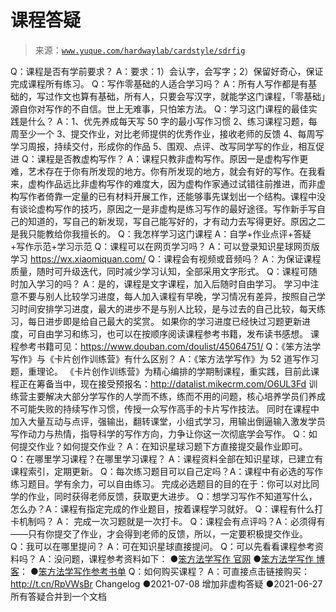 # 课程答疑

> 来源：[`www.yuque.com/hardwaylab/cardstyle/sdrfig`](https://www.yuque.com/hardwaylab/cardstyle/sdrfig)

<ne-p id="c57d3ba7d3b2fcc6721dde7dee4097d9" data-lake-id="c57d3ba7d3b2fcc6721dde7dee4097d9"><ne-text id="u710d5e13" ne-bold="true">Q：课程是否有学前要求？</ne-text></ne-p> <ne-quote id="u21a067a2" data-lake-id="u21a067a2"><ne-p id="56ecb770f456b7e063972262b6a8c7ff" data-lake-id="56ecb770f456b7e063972262b6a8c7ff"><ne-text id="u93a06174">A：要求：1）会认字，会写字；2）保留好奇心，保证完成课程所有练习。</ne-text></ne-p></ne-quote> <ne-p id="567390bf5ed5582d01cc7e28f97f275f" data-lake-id="567390bf5ed5582d01cc7e28f97f275f"><ne-text id="u68b544bb" ne-bold="true">Q：</ne-text><ne-text id="ucb61536a">写作零基础的人适合学习吗？</ne-text></ne-p> <ne-quote id="uf4cfb519" data-lake-id="uf4cfb519"><ne-p id="b8b7cfbb9e350c3520fadc688b495d1c" data-lake-id="b8b7cfbb9e350c3520fadc688b495d1c"><ne-text id="u3bae972d">A：所有人写作都是有基础的，写过作文也算有基础，</ne-text><ne-text id="uf37660e7">所有人，只要会写汉字，就能学这门课程，</ne-text><ne-text id="uf492927c">「零基础」源自你对写作的不自信。世上无难事，只怕笨方法。</ne-text></ne-p></ne-quote> <ne-p id="18948a8a5ae12a96fae253e94376e062" data-lake-id="18948a8a5ae12a96fae253e94376e062"><ne-text id="ue97a0ddb" ne-bold="true">Q：</ne-text><ne-text id="u2306da31">学习这门课程的最佳实践是什么？</ne-text></ne-p> <ne-quote id="ud4b7ba26" data-lake-id="ud4b7ba26"><ne-p id="ea9a1c98bff94d7fa5a1e1826443e659" data-lake-id="ea9a1c98bff94d7fa5a1e1826443e659"><ne-text id="u2ac795dd">A：1、优先养成每天写 50 字的最小写作习惯</ne-text></ne-p> <ne-p id="aea04365c0881339e88114bd8f7f3360" data-lake-id="aea04365c0881339e88114bd8f7f3360"><ne-text id="u8912eabf">2、练习课程习题，每周至少一个</ne-text></ne-p> <ne-p id="038da1eede1a04a12bea34132407f501" data-lake-id="038da1eede1a04a12bea34132407f501"><ne-text id="u8a0c8d39">3、提交作业，对比老师提供的优秀作业，接收老师的反馈</ne-text></ne-p> <ne-p id="48f057423165d349a499c15df5fd3be3" data-lake-id="48f057423165d349a499c15df5fd3be3"><ne-text id="u44323c75">4、每周写学习周报，持续交付，形成你的作品</ne-text></ne-p> <ne-p id="459d422ff63bf775eae28a3e9a11af00" data-lake-id="459d422ff63bf775eae28a3e9a11af00"><ne-text id="ub2f29549">5、围观、点评、改写同学写的作业，相互促进</ne-text></ne-p></ne-quote> <ne-p id="f8d9581967462862afaeaf90cb3d408a" data-lake-id="f8d9581967462862afaeaf90cb3d408a"><ne-text id="uf255308c">Q：课程是否教虚构写作？</ne-text></ne-p> <ne-quote id="ue31093d0" data-lake-id="ue31093d0"><ne-p id="7be13b71f90ac13430a96e9072a87ca6" data-lake-id="7be13b71f90ac13430a96e9072a87ca6"><ne-text id="ua12fcae9">A：课程只教非虚构写作。原因一是虚构写作更难，艺术存在于你有所发现的地方。你有所发现的地方，就会有好的写作。在我看来，虚构作品远比非虚构写作的难度大，因为虚构作家通过试错往前推进，而非虚构写作者倚靠一定量的已有材料开展工作，还能够事先谋划出一个结构。课程中没有谈论虚构写作的技巧，原因之一是非虚构是练习写作的最好途径。写作新手写自己的知道的，写自己的新发现，写自己能写好的，才有动力去写得更好。原因之二是我只能教给你我擅长的。</ne-text></ne-p></ne-quote> <ne-p id="0cf897607827f0aad66cddfb13758418" data-lake-id="0cf897607827f0aad66cddfb13758418"><ne-text id="u1fd73ee3" ne-bold="true">Q：我怎样学习这门课程</ne-text></ne-p> <ne-quote id="ucb30d5c2" data-lake-id="ucb30d5c2"><ne-p id="1a041673d7f5c81bded4f85cea8eb34d" data-lake-id="1a041673d7f5c81bded4f85cea8eb34d"><ne-text id="udd8e273b">A：自学+作业点评+答疑+写作示范+学习示范</ne-text></ne-p></ne-quote> <ne-p id="0fc54c6244b1ebb00db31211f8195620" data-lake-id="0fc54c6244b1ebb00db31211f8195620"><ne-text id="ud33b2f0b">Q：</ne-text><ne-text id="u68bdf923" ne-bold="true">课程可以在网页学习吗？</ne-text></ne-p> <ne-quote id="u30e5380b" data-lake-id="u30e5380b"><ne-p id="49fda4843c101f453d32608fec2c040c" data-lake-id="49fda4843c101f453d32608fec2c040c"><ne-text id="uaba8a581">A：可以登录知识星球网页版学习</ne-text> [<ne-text id="u9232d5ec">https://wx.xiaomiquan.com/</ne-text>](https://wx.xiaomiquan.com/)</ne-p></ne-quote> <ne-p id="78b99f750fd82b0bf4fbd112e9a18385" data-lake-id="78b99f750fd82b0bf4fbd112e9a18385"><ne-text id="u74cbb3a7" ne-bold="true">Q：</ne-text><ne-text id="u8be783df" ne-bold="true">课程会有视频或音频吗？</ne-text></ne-p> <ne-quote id="u6d48741e" data-lake-id="u6d48741e"><ne-p id="06ad83d50e857c47566821bf80341ccd" data-lake-id="06ad83d50e857c47566821bf80341ccd"><ne-text id="u1f368720">A：</ne-text><ne-text id="u6a0750f8">为保证课程质量，随时可升级迭代，同时减少学习认知，全部采用文字形式。</ne-text></ne-p></ne-quote> <ne-p id="f11c7ca18ce8f943980a2c08e2c1c039" data-lake-id="f11c7ca18ce8f943980a2c08e2c1c039"><ne-text id="u130ce24a" ne-bold="true">Q：</ne-text><ne-text id="u1f3aa033" ne-bold="true">课程可随时加入学习的吗？</ne-text></ne-p> <ne-quote id="uf8ebe1ff" data-lake-id="uf8ebe1ff"><ne-p id="dc0d2f2461f22adc0f0f7d38bbea0b08" data-lake-id="dc0d2f2461f22adc0f0f7d38bbea0b08"><ne-text id="uef82a61b">A：是的，课程是文字课程，加入后随时自由学习。</ne-text></ne-p> <ne-p id="0047e7f811be72755f3f173e3bdf67de" data-lake-id="0047e7f811be72755f3f173e3bdf67de"><ne-text id="ud64d98bb">学习中注意不要与别人比较学习进度，每人加入课程有早晚，学习情况有差异，按照自己学习时间安排学习进度，最大的进步不是与别人比较，是与过去的自己比较，每天练习，每日进步即是给自己最大的奖赏。</ne-text></ne-p> <ne-p id="73c73be2a44468e34d0c191c6057a32b" data-lake-id="73c73be2a44468e34d0c191c6057a32b"><ne-text id="ub96943fc">如果你的学习进度已经快过习题更新进度，可自由学习和练习，也可以在按顺序阅读课程参考书籍，发布读书感想。</ne-text></ne-p> <ne-p id="3e4f619b4e95b823a2fd351eb84fd1cf" data-lake-id="3e4f619b4e95b823a2fd351eb84fd1cf"><ne-text id="u7a3628c8">课程参考书籍可见：</ne-text>[<ne-text id="u7ef21f39">https://www.douban.com/doulist/45064751/</ne-text>](https://www.douban.com/doulist/45064751/)</ne-p></ne-quote> <ne-p id="7a183d00afcfdb028e89332302c54b30" data-lake-id="7a183d00afcfdb028e89332302c54b30"><ne-text id="u9b642be9">Q：《笨方法学写作》与《卡片创作训练营》有什么区别？</ne-text></ne-p> <ne-quote id="u756da09d" data-lake-id="u756da09d"><ne-p id="1c93edef2959625cc9f449a7c9237d25" data-lake-id="1c93edef2959625cc9f449a7c9237d25"><ne-text id="ufe35352f">A：《笨方法学写作》为 52 道写作习题，重理论。</ne-text></ne-p> <ne-p id="c9781a37981d8dbfa8a7f9dc4c124055" data-lake-id="c9781a37981d8dbfa8a7f9dc4c124055"><ne-text id="u5e62cfd2">《卡片创作训练营》为精心编排的学期制课程，重实践，目前此课程正在筹备当中，现在接受预报名：</ne-text>[<ne-text id="uee558ee5">http://datalist.mikecrm.com/O6UL3Fd</ne-text>](http://datalist.mikecrm.com/O6UL3Fd)</ne-p> <ne-p id="5707956662d185ed6aaae2347aac6377" data-lake-id="5707956662d185ed6aaae2347aac6377"><ne-text id="u367e929a">训练营主要解决大部分学写作的人学而不练，练而不用的问题，核心培养学员们养成不可能失败的持续写作习惯，传授一众写作高手的卡片写作技法。</ne-text></ne-p> <ne-p id="a9b85c7b4b968ca3594fcc151cc64ce4" data-lake-id="a9b85c7b4b968ca3594fcc151cc64ce4"><ne-text id="u5c595f1b">同时在课程中加入大量互动与点评，强输出，翻转课堂，小组式学习，用输出倒逼输入激发学员写作动力与热情，指导科学的写作方向，力争让你这一次彻底学会写作。</ne-text></ne-p></ne-quote> <ne-p id="28a0c4b4b68918929a33ffee609ba582" data-lake-id="28a0c4b4b68918929a33ffee609ba582"><ne-text id="u06aa7865" ne-bold="true">Q：</ne-text><ne-text id="uc7f62180" ne-bold="true">如何提交作业？</ne-text><ne-text id="uc3d17cb7">如何提交作业？</ne-text></ne-p> <ne-quote id="ucea7d59d" data-lake-id="ucea7d59d"><ne-p id="db21e1046c1653557f6cf117ddb794dc" data-lake-id="db21e1046c1653557f6cf117ddb794dc"><ne-text id="u9809b783">A：</ne-text><ne-text id="ua06bb70e">在知识星球习题下方直接提交最作业即可。</ne-text></ne-p></ne-quote> <ne-p id="1e6c54a5e40722643914b4284d965061" data-lake-id="1e6c54a5e40722643914b4284d965061"><ne-text id="u8ea53006" ne-bold="true">Q：</ne-text><ne-text id="ucf72800f">在哪里学习课程？在哪里学习课程？</ne-text></ne-p> <ne-quote id="u9a5fa42d" data-lake-id="u9a5fa42d"><ne-p id="52a3ed61414f19df8676e1a8694313cc" data-lake-id="52a3ed61414f19df8676e1a8694313cc"><ne-text id="u5fd2e90e">A：</ne-text><ne-text id="u331d2d2e">课程资料全部在知识星球，已建立有课程索引，定期更新。</ne-text></ne-p></ne-quote> <ne-p id="38c30923e556f54e6a76ff5bea0ab407" data-lake-id="38c30923e556f54e6a76ff5bea0ab407"><ne-text id="ub201ddd4" ne-bold="true">Q：</ne-text><ne-text id="u061e1a41" ne-bold="true">每次练习题目可以自己定吗？</ne-text></ne-p><ne-quote id="u56acfc28" data-lake-id="u56acfc28"><ne-p id="2fdf6d5cfb5446379097aad57884e5af" data-lake-id="2fdf6d5cfb5446379097aad57884e5af"><ne-text id="u4b4880a1">A：课程中有必选的写作练习题目。学有余力，可以自由练习。</ne-text></ne-p> <ne-p id="b0a011b812f55e059ee8b6f259650126" data-lake-id="b0a011b812f55e059ee8b6f259650126"><ne-text id="u00ff3ecf">完成必选题目的目的在于：你可以对比同学的作业，同时获得老师反馈，获取更大进步。</ne-text></ne-p></ne-quote> <ne-p id="6d9f524ddbd861592f0cb87c270adbb6" data-lake-id="6d9f524ddbd861592f0cb87c270adbb6"><ne-text id="ua0f76407" ne-bold="true">Q：</ne-text><ne-text id="u75cb7668" ne-bold="true">想学习写作不知道写什么，怎么办？</ne-text></ne-p><ne-quote id="u1c31e152" data-lake-id="u1c31e152"><ne-p id="a6e40ed962fdfdbb299452ccce8caf48" data-lake-id="a6e40ed962fdfdbb299452ccce8caf48"><ne-text id="u289f1aec">A：</ne-text><ne-text id="u36eaf827">课程有指定完成的作业题目，按着课程学习就好。</ne-text></ne-p></ne-quote> <ne-p id="4e325c5996b87da4514b411a8e9ba3fa" data-lake-id="4e325c5996b87da4514b411a8e9ba3fa"><ne-text id="u36716dfe" ne-bold="true">Q：课程有什么打卡机制吗？</ne-text></ne-p> <ne-quote id="u1499e1db" data-lake-id="u1499e1db"><ne-p id="7e71952248fd3409f12c391d68ae06e6" data-lake-id="7e71952248fd3409f12c391d68ae06e6"><ne-text id="ue7e401ae">A： 完成一次习题就是一次打卡。</ne-text></ne-p></ne-quote> <ne-p id="81e100d65d35f8b8db89744652895c4d" data-lake-id="81e100d65d35f8b8db89744652895c4d"><ne-text id="uaf5335f4" ne-bold="true">Q：</ne-text><ne-text id="uc026ba33" ne-bold="true">课程会有点评吗？</ne-text></ne-p><ne-quote id="u465e5d3a" data-lake-id="u465e5d3a"><ne-p id="8e10447ac288d89ec3c8dd905e9f9c67" data-lake-id="8e10447ac288d89ec3c8dd905e9f9c67"><ne-text id="u42371891">A：</ne-text><ne-text id="uf958116e">必须得有——只有你提交了作业，才会得到老师的反馈，所以，一定要积极提交作业。</ne-text></ne-p></ne-quote> <ne-p id="c09292165c48731b6a33a970c0d471ea" data-lake-id="c09292165c48731b6a33a970c0d471ea"><ne-text id="ud49df488" ne-bold="true">Q：</ne-text><ne-text id="ue16d3f42" ne-bold="true">我可以在哪里提问？</ne-text></ne-p> <ne-quote id="u0db468e2" data-lake-id="u0db468e2"><ne-p id="855b7ca86a6cad3503559ab98cad28b8" data-lake-id="855b7ca86a6cad3503559ab98cad28b8"><ne-text id="ua9e2a830">A：</ne-text><ne-text id="u218c88ce">可在知识星球直接提问。</ne-text></ne-p></ne-quote> <ne-p id="b6726b004ace59800734cfe0a6ce253c" data-lake-id="b6726b004ace59800734cfe0a6ce253c"><ne-text id="uba10da13">Q：</ne-text><ne-text id="u98338d54" ne-bold="true">可以先看看课程参考资料吗？</ne-text></ne-p> <ne-quote id="uc37796a6" data-lake-id="uc37796a6"><ne-p id="24a164f199dd2f88cc2da08a527a3efd" data-lake-id="24a164f199dd2f88cc2da08a527a3efd"><ne-text id="uc06bc11c">A：没问题，课程参考资料如下：</ne-text></ne-p> <ne-uli><ne-uli-i>●</ne-uli-i><ne-uli-c class="ne-uli-content" id="4c382e1ae852529cd2e4e86c0ec09bd0" data-lake-id="4c382e1ae852529cd2e4e86c0ec09bd0">[<ne-text id="u6aa79d7b">笨方法学写作 官网</ne-text>](http://www.LearnWritingTheHardWay.cn)</ne-uli-c></ne-uli> <ne-uli><ne-uli-i>●</ne-uli-i><ne-uli-c class="ne-uli-content" id="bb077167bb5d10b3c7a1a85cc1de3f2f" data-lake-id="bb077167bb5d10b3c7a1a85cc1de3f2f">[<ne-text id="u7ad15533">笨方法学写作 博客</ne-text>](http://www.cnfeat.com)<ne-text id="ub497610e">：</ne-text></ne-uli-c></ne-uli> <ne-uli><ne-uli-i>●</ne-uli-i><ne-uli-c class="ne-uli-content" id="040bdd4d3ac727f93999e8dcdbdc7693" data-lake-id="040bdd4d3ac727f93999e8dcdbdc7693">[<ne-text id="u504dd2a7">笨方法学写作参考书单</ne-text>](https://www.douban.com/doulist/45064751/)</ne-uli-c></ne-uli></ne-quote> <ne-p id="5163d872bb76224a98a5b14f26383258" data-lake-id="5163d872bb76224a98a5b14f26383258"><ne-text id="u73e99d16">Q：如何购买课程？</ne-text></ne-p> <ne-quote id="u0234808d" data-lake-id="u0234808d"><ne-p id="38ed78393198c32925469caa9c09b6f8" data-lake-id="38ed78393198c32925469caa9c09b6f8"><ne-text id="u098cef1d">A：可直接点击链接购买：</ne-text>[<ne-text id="ub6107274">http://t.cn/RpVWsBr</ne-text>](http://t.cn/RpVWsBr)</ne-p></ne-quote> <ne-h3 id="qpK4L" data-lake-id="qpK4L"><ne-heading-ext><ne-heading-anchor></ne-heading-anchor><ne-heading-fold></ne-heading-fold></ne-heading-ext> <ne-heading-content></ne-heading-content></ne-h3> <ne-h3 id="MDnrK" data-lake-id="MDnrK"><ne-heading-ext><ne-heading-anchor></ne-heading-anchor><ne-heading-fold></ne-heading-fold></ne-heading-ext><ne-heading-content><ne-text id="ua5ebac6a">Changelog</ne-text></ne-heading-content></ne-h3> <ne-uli><ne-uli-i>●</ne-uli-i><ne-uli-c class="ne-uli-content" id="ba507134d7b43615958e8299c3229fb7" data-lake-id="ba507134d7b43615958e8299c3229fb7"><ne-text id="u0a0c1c6c">2021-07-08 增加非虚构答疑</ne-text></ne-uli-c></ne-uli> <ne-uli><ne-uli-i>●</ne-uli-i><ne-uli-c class="ne-uli-content" id="cb9ade0b8c7d9c1efae49671ca85cc25" data-lake-id="cb9ade0b8c7d9c1efae49671ca85cc25"><ne-text id="u2b227dc9">2021-06-27 所有答疑合并到一个文档</ne-text></ne-uli-c></ne-uli>